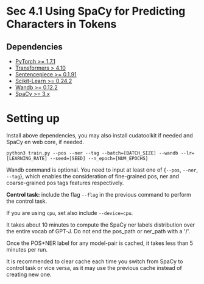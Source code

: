 # Sec 4.1 Using SpaCy for Predicting Characters in Tokens

## Dependencies

- [PyTorch >= 1.7.1](https://pytorch.org/get-started/previous-versions/)
- [Transformers > 4.10](https://huggingface.co/docs/transformers/installation)
- [Sentencepiece >= 0.1.91](https://pypi.org/project/sentencepiece/)
- [Scikit-Learn >= 0.24.2](https://scikit-learn.org/stable/install.html)
- [Wandb >= 0.12.2](https://docs.wandb.ai/quickstart#1.-set-up-wandb)
- [SpaCy >= 3.x](https://spacy.io/usage)

# Setting up

Install above dependencies, you may also install cudatoolkit if needed and SpaCy en web core, if needed.

`python3 train.py --pos --ner --tag --batch=[BATCH_SIZE] --wandb --lr=[LEARNING_RATE] --seed=[SEED] --n_epoch=[NUM_EPOCHS]`

Wandb command is optional. You need to input at least one of {`--pos`, `--ner`, `--tag`}, which enables the consideration of fine-grained pos, ner and coarse-grained pos tags features respectively.

**Control task:** include the flag `--flag` in the previous command to perform the control task.

If you are using `cpu`, set also include `--device=cpu`.

It takes about 10 minutes to compute the SpaCy ner labels distribution over the entire vocab of GPT-J. Do not end the pos_path or ner_path with a '/'.

Once the POS+NER label for any model-pair is cached, it takes less than 5 minutes per run.

It is recommended to clear cache each time you switch from SpaCy to control task or vice versa, as it may use the previous cache instead of creating new one.
